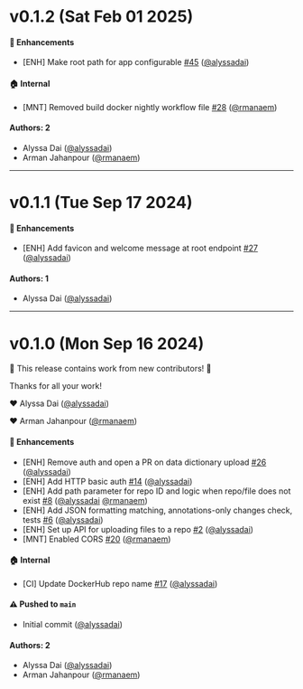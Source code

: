 # v0.1.2 (Sat Feb 01 2025)

#### 🚀 Enhancements

- [ENH] Make root path for app configurable [#45](https://github.com/neurobagel/tools/pull/45) ([@alyssadai](https://github.com/alyssadai))

#### 🏠 Internal

- [MNT] Removed build docker nightly workflow file [#28](https://github.com/neurobagel/tools/pull/28) ([@rmanaem](https://github.com/rmanaem))

#### Authors: 2

- Alyssa Dai ([@alyssadai](https://github.com/alyssadai))
- Arman Jahanpour ([@rmanaem](https://github.com/rmanaem))

---

# v0.1.1 (Tue Sep 17 2024)

#### 🚀 Enhancements

- [ENH] Add favicon and welcome message at root endpoint [#27](https://github.com/neurobagel/tools/pull/27) ([@alyssadai](https://github.com/alyssadai))

#### Authors: 1

- Alyssa Dai ([@alyssadai](https://github.com/alyssadai))

---

# v0.1.0 (Mon Sep 16 2024)

:tada: This release contains work from new contributors! :tada:

Thanks for all your work!

:heart: Alyssa Dai ([@alyssadai](https://github.com/alyssadai))

:heart: Arman Jahanpour ([@rmanaem](https://github.com/rmanaem))

#### 🚀 Enhancements

- [ENH] Remove auth and open a PR on data dictionary upload [#26](https://github.com/neurobagel/tools/pull/26) ([@alyssadai](https://github.com/alyssadai))
- [ENH] Add HTTP basic auth [#14](https://github.com/neurobagel/tools/pull/14) ([@alyssadai](https://github.com/alyssadai))
- [ENH] Add path parameter for repo ID and logic when repo/file does not exist [#8](https://github.com/neurobagel/tools/pull/8) ([@alyssadai](https://github.com/alyssadai) [@rmanaem](https://github.com/rmanaem))
- [ENH] Add JSON formatting matching, annotations-only changes check, tests [#6](https://github.com/neurobagel/tools/pull/6) ([@alyssadai](https://github.com/alyssadai))
- [ENH] Set up API for uploading files to a repo [#2](https://github.com/neurobagel/tools/pull/2) ([@alyssadai](https://github.com/alyssadai))
- [MNT] Enabled CORS [#20](https://github.com/neurobagel/tools/pull/20) ([@rmanaem](https://github.com/rmanaem))

#### 🏠 Internal

- [CI] Update DockerHub repo name [#17](https://github.com/neurobagel/tools/pull/17) ([@alyssadai](https://github.com/alyssadai))

#### ⚠️ Pushed to `main`

- Initial commit ([@alyssadai](https://github.com/alyssadai))

#### Authors: 2

- Alyssa Dai ([@alyssadai](https://github.com/alyssadai))
- Arman Jahanpour ([@rmanaem](https://github.com/rmanaem))
